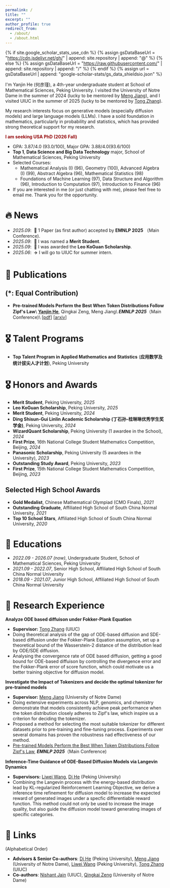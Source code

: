```yaml
---
permalink: /
title: ""
excerpt: ""
author_profile: true
redirect_from: 
  - /about/
  - /about.html
---
```


{% if site.google_scholar_stats_use_cdn %}
{% assign gsDataBaseUrl = "https://cdn.jsdelivr.net/gh/" | append: site.repository | append: "@" %}
{% else %}
{% assign gsDataBaseUrl = "https://raw.githubusercontent.com/" | append: site.repository | append: "/" %}
{% endif %}
{% assign url = gsDataBaseUrl | append: "google-scholar-stats/gs_data_shieldsio.json" %}

<span class='anchor' id='about-me'></span>

I'm Yanjin He (<font face=STKaiti>何彦瑾</font>), a 4th-year undergraduate student at School of Mathematical Sciences, Peking University. I visited the University of Notre Dame in the summer of 2024 (lucky to be mentored by [Meng Jiang](http://www.meng-jiang.com/)), and I visited UIUC in the summer of 2025 (lucky to be mentored by [Tong Zhang](https://tongzhang-ml.org/)).

My research interests focus on generative models (especially diffusion models) and large language models (LLMs). I have a soild foundation in mathematics, particularly in probability and statistics, which has provided strong theoretical support for my research.

**<font color="#94070A">I am seeking USA PhD (2026 Fall)</font>**
- GPA: 3.87/4.0 (93.0/100), Major GPA: 3.88/4.0(93.6/100)
- **Top 1**, **Data Science and Big Data Technology** major, School of Mathematical Sciences, Peking University
- Selected Courses: 
  - Mathematical Analysis (I) (96), Geometry (100), Advanced Algebra (I) (99), Abstract Algebra (96), Mathematical Statistics (98)
  - Foundations of Machine Learning (97), Data Structure and Algorithm (96), Introduction to Computation (97), Introduction to Finance (96)
- If you are interested in me (or just chatting with me), please feel free to email me. Thank you for the opportunity.


# 🔥 News
- *2025.09*: &nbsp;🎉 1 Paper (as first author) accepted by **EMNLP 2025** （Main Conference).
- *2025.09*: &nbsp;🏅 I was named a **Merit Student**.
- *2025.09*: &nbsp;🏅 I was awarded the **Leo KoGuan Scholarship**.
- *2025.06*: &nbsp;✈️ I will go to UIUC for summer intern.


# 📝 Publications 
## (\*: Equal Contribution)

- **Pre-trained Models Perform the Best When Token Distributions Follow Zipf's Law**\\
**<u>Yanjin He</u>**, Qingkai Zeng, Meng Jiang\\
**_EMNLP 2025_**（Main Conference)\\
[[pdf](https://arxiv.org/pdf/2507.22543)] [[arxiv](https://arxiv.org/abs/2507.22543)]


# 🎖️ Talent Programs
- **Top Talent Program in Applied Mathematics and Statistics** (**应用数学及统计拔尖人才计划**), Peking University


# 🎖 Honors and Awards
- **Merit Student**, Peking University, *2025*
- **Leo KoGuan Scholarship**, Peking University, *2025*
- **Merit Student**, Peking University, *2024*
- **Ding Shisun-Gui Linlin Academic Scholarship (丁石孙-桂琳琳优秀学生奖学金)**, Peking University, *2024*
- **WizardQuant Scholarship**, Peking University (1 awardee in the School), *2024*
- **First Prize**, 16th National College Student Mathematics Competition, Beijing, *2024*
- **Panasonic Scholarship**, Peking University (5 awardees in the University), *2023*
- **Outstanding Study Award**, Peking University, *2023*
- **First Prize**, 15th National College Student Mathematics Competition, Beijing, *2023*
## Selected High School Awards
- **Gold Medalist**, Chinese Mathematical Olympiad (CMO Finals), *2021*
- **Outstanding Graduate**, Affiliated High School of South China Normal University, *2021*
- **Top 10 School Stars**, Affiliated High School of South China Normal University, *2020*


# 📖 Educations
- *2022.09 - 2026.07 (now)*, Undergraduate Student, School of Mathematical Sciences, Peking University
- *2021.09 - 2022.07*, Senior High School, Affiliated High School of South China Normal University
- *2018.09 - 2021.07*, Junior High School, Affiliated High School of South China Normal University


# 🔬 Research Experience
**Analyze ODE based diffuison under Fokker-Plank Equation**
- **Supervisor:** [Tong Zhang](https://tongzhang-ml.org/) (UIUC)
- Doing theoretical analysis of the gap of ODE-based diffusion and SDE-based diffusion under the Fokker-Plank Equation assumption, set up a theoretical bound of the Wasserstein-2 distance of the distribution lead by ODE/SDE diffusion.
- Analysing the convergence rate of ODE based diffusion, getting a good bound for ODE-based diffuison by controlling the divergence error and the Fokker-Plank error of score function, which could motivate us a better training objective for diffusion model.

**Investigate the Impact of Tokenizers and decide the optimal tokenizer for pre-trained models**
- **Supervisor:** [Meng Jiang](http://www.meng-jiang.com/) (University of Notre Dame)
- Doing extensive experiments across NLP, genomics, and chemistry demonstrate that models consistently achieve peak performance when the token distribution closely adheres to Zipf's law, which inspire us a criterion for deciding the tokenizer.
- Proposed a method for selecting the most suitable tokenizer for different datasets prior to pre-training and fine-tuning process. Experiments over several domains has proven the robustness nad effectiveness of our method.
- [Pre-trained Models Perform the Best When Token Distributions Follow Zipf's Law](https://arxiv.org/abs/2507.22543), **_EMNLP 2025_**（Main Conference)

**Inference-Time Guidance of ODE-Based Diffusion Models via Langevin Dynamics**
- **Supervisors:** [Liwei Wang](http://www.liweiwang-pku.com/), [Di He](https://dihe-pku.github.io/) (Peking University)
- Combining the Langevin process with the energy-based distribution lead by KL-regularized Reinforcement Learning Objective, we derive a inference time refinement for diffusion model to increase the expected reward of generated images under a specfic differentiable reward function. This method could not only be used to increase the image quality, but also guide the diffusion model toward generating images of specific categories.


# 🔗 Links
(Alphabetical Order) 
- **Advisors & Senior Co-authors**: [Di He](https://dihe-pku.github.io/) (Peking University), [Meng Jiang](http://www.meng-jiang.com/) (University of Notre Dame), [Liwei Wang](http://www.liweiwang-pku.com/) (Peking University), [Tong Zhang](https://tongzhang-ml.org/) (UIUC)
- **Co-authors**: [Nishant Jain](https://scholar.google.com/citations?user=VKcqFW8AAAAJ) (UIUC), [Qingkai Zeng](https://qingkaizeng.github.io/) (University of Notre Dame)
